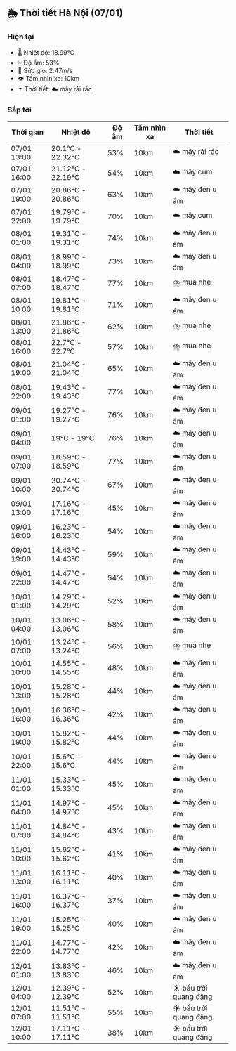 ## 🌦️ Thời tiết Hà Nội (07/01)

### Hiện tại

- 🌡️ Nhiệt độ: 18.99℃
- 💦 Độ ẩm: 53%
- 💨 Sức gió: 2.47m/s
- 👁️ Tầm nhìn xa: 10km
- ☂️ Thời tiết: ☁️ mây rải rác

### Sắp tới

| Thời gian | Nhiệt độ | Độ ẩm | Tầm nhìn xa | Thời tiết |
| --- | --- | --- | --- | --- |
| 07/01 13:00 | 20.1℃ - 22.32℃ | 53% | 10km | ☁️ mây rải rác |
| 07/01 16:00 | 21.12℃ - 22.19℃ | 54% | 10km | ☁️ mây cụm |
| 07/01 19:00 | 20.86℃ - 20.86℃ | 63% | 10km | ☁️ mây đen u ám |
| 07/01 22:00 | 19.79℃ - 19.79℃ | 70% | 10km | ☁️ mây cụm |
| 08/01 01:00 | 19.31℃ - 19.31℃ | 74% | 10km | ☁️ mây đen u ám |
| 08/01 04:00 | 18.99℃ - 18.99℃ | 73% | 10km | ☁️ mây đen u ám |
| 08/01 07:00 | 18.47℃ - 18.47℃ | 77% | 10km | ⛈️ mưa nhẹ |
| 08/01 10:00 | 19.81℃ - 19.81℃ | 71% | 10km | ☁️ mây đen u ám |
| 08/01 13:00 | 21.86℃ - 21.86℃ | 62% | 10km | ⛈️ mưa nhẹ |
| 08/01 16:00 | 22.7℃ - 22.7℃ | 57% | 10km | ⛈️ mưa nhẹ |
| 08/01 19:00 | 21.04℃ - 21.04℃ | 65% | 10km | ☁️ mây đen u ám |
| 08/01 22:00 | 19.43℃ - 19.43℃ | 77% | 10km | ☁️ mây đen u ám |
| 09/01 01:00 | 19.27℃ - 19.27℃ | 76% | 10km | ☁️ mây đen u ám |
| 09/01 04:00 | 19℃ - 19℃ | 76% | 10km | ☁️ mây đen u ám |
| 09/01 07:00 | 18.59℃ - 18.59℃ | 77% | 10km | ☁️ mây đen u ám |
| 09/01 10:00 | 20.74℃ - 20.74℃ | 67% | 10km | ☁️ mây đen u ám |
| 09/01 13:00 | 17.16℃ - 17.16℃ | 45% | 10km | ☁️ mây đen u ám |
| 09/01 16:00 | 16.23℃ - 16.23℃ | 54% | 10km | ☁️ mây đen u ám |
| 09/01 19:00 | 14.43℃ - 14.43℃ | 59% | 10km | ☁️ mây đen u ám |
| 09/01 22:00 | 14.47℃ - 14.47℃ | 54% | 10km | ☁️ mây đen u ám |
| 10/01 01:00 | 14.29℃ - 14.29℃ | 52% | 10km | ☁️ mây đen u ám |
| 10/01 04:00 | 13.06℃ - 13.06℃ | 58% | 10km | ☁️ mây đen u ám |
| 10/01 07:00 | 13.24℃ - 13.24℃ | 56% | 10km | ⛈️ mưa nhẹ |
| 10/01 10:00 | 14.55℃ - 14.55℃ | 48% | 10km | ☁️ mây đen u ám |
| 10/01 13:00 | 15.28℃ - 15.28℃ | 44% | 10km | ☁️ mây đen u ám |
| 10/01 16:00 | 16.36℃ - 16.36℃ | 42% | 10km | ☁️ mây đen u ám |
| 10/01 19:00 | 15.82℃ - 15.82℃ | 44% | 10km | ☁️ mây đen u ám |
| 10/01 22:00 | 15.6℃ - 15.6℃ | 44% | 10km | ☁️ mây đen u ám |
| 11/01 01:00 | 15.33℃ - 15.33℃ | 45% | 10km | ☁️ mây đen u ám |
| 11/01 04:00 | 14.97℃ - 14.97℃ | 45% | 10km | ☁️ mây đen u ám |
| 11/01 07:00 | 14.84℃ - 14.84℃ | 43% | 10km | ☁️ mây đen u ám |
| 11/01 10:00 | 15.62℃ - 15.62℃ | 41% | 10km | ☁️ mây đen u ám |
| 11/01 13:00 | 16.11℃ - 16.11℃ | 40% | 10km | ☁️ mây đen u ám |
| 11/01 16:00 | 16.37℃ - 16.37℃ | 37% | 10km | ☁️ mây đen u ám |
| 11/01 19:00 | 15.25℃ - 15.25℃ | 40% | 10km | ☁️ mây đen u ám |
| 11/01 22:00 | 14.77℃ - 14.77℃ | 42% | 10km | ☁️ mây đen u ám |
| 12/01 01:00 | 13.83℃ - 13.83℃ | 46% | 10km | ☁️ mây đen u ám |
| 12/01 04:00 | 12.39℃ - 12.39℃ | 52% | 10km | ☀️ bầu trời quang đãng |
| 12/01 07:00 | 11.51℃ - 11.51℃ | 55% | 10km | ☀️ bầu trời quang đãng |
| 12/01 10:00 | 17.11℃ - 17.11℃ | 38% | 10km | ☀️ bầu trời quang đãng |
